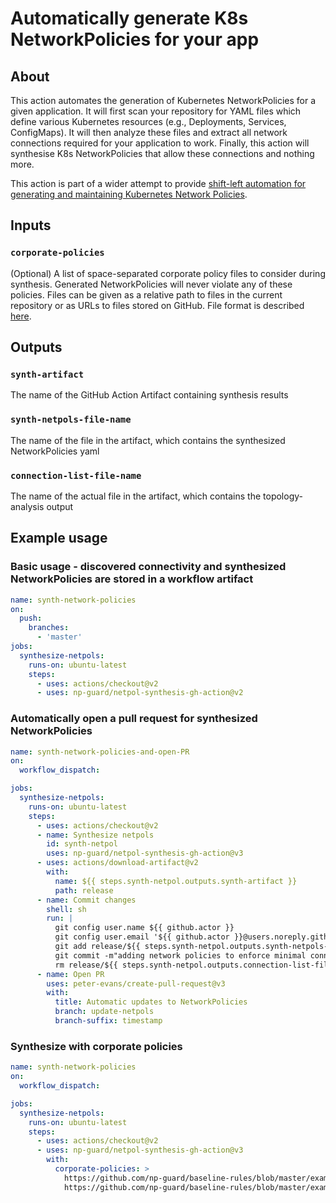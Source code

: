 # Automatically generate K8s NetworkPolicies for your app

## About
This action automates the generation of Kubernetes NetworkPolicies for a given application. It will first scan your repository for YAML files which define various Kubernetes resources (e.g., Deployments, Services, ConfigMaps). It will then analyze these files and extract all network connections required for your application to work. Finally, this action will synthesise K8s NetworkPolicies that allow these connections and nothing more.

This action is part of a wider attempt to provide [shift-left automation for generating and maintaining Kubernetes Network Policies](https://np-guard.github.io/).

## Inputs
### `corporate-policies`
(Optional) A list of space-separated corporate policy files to consider during synthesis. Generated NetworkPolicies will never violate any of these policies. Files can be given as a relative path to files in the current repository or as URLs to files stored on GitHub. File format is described [here](https://github.com/np-guard/baseline-rules).

## Outputs
### `synth-artifact`
The name of the GitHub Action Artifact containing synthesis results
### `synth-netpols-file-name`
The name of the file in the artifact, which contains the synthesized NetworkPolicies yaml
### `connection-list-file-name`
The name of the actual file in the artifact, which contains the topology-analysis output

## Example usage
### Basic usage - discovered connectivity and synthesized NetworkPolicies are stored in a workflow artifact
```yaml
name: synth-network-policies
on:
  push:
    branches:
      - 'master'
jobs:
  synthesize-netpols:
    runs-on: ubuntu-latest
    steps:
      - uses: actions/checkout@v2
      - uses: np-guard/netpol-synthesis-gh-action@v2
```

### Automatically open a pull request for synthesized NetworkPolicies
```yaml
name: synth-network-policies-and-open-PR
on:
  workflow_dispatch:

jobs:
  synthesize-netpols:
    runs-on: ubuntu-latest
    steps:
      - uses: actions/checkout@v2
      - name: Synthesize netpols
        id: synth-netpol
        uses: np-guard/netpol-synthesis-gh-action@v3
      - uses: actions/download-artifact@v2
        with:
          name: ${{ steps.synth-netpol.outputs.synth-artifact }}
          path: release
      - name: Commit changes
        shell: sh
        run: |
          git config user.name ${{ github.actor }}
          git config user.email '${{ github.actor }}@users.noreply.github.com'
          git add release/${{ steps.synth-netpol.outputs.synth-netpols-file-name }}
          git commit -m"adding network policies to enforce minimal connectivity"
          rm release/${{ steps.synth-netpol.outputs.connection-list-file-name }}  # avoid committing connection list
      - name: Open PR
        uses: peter-evans/create-pull-request@v3
        with:
          title: Automatic updates to NetworkPolicies
          branch: update-netpols
          branch-suffix: timestamp
  ```
### Synthesize with corporate policies
```yaml
name: synth-network-policies
on:
  workflow_dispatch:

jobs:
  synthesize-netpols:
    runs-on: ubuntu-latest
    steps:
      - uses: actions/checkout@v2
      - uses: np-guard/netpol-synthesis-gh-action@v3
        with:
          corporate-policies: >
            https://github.com/np-guard/baseline-rules/blob/master/examples/ciso_denied_ports.yaml
            https://github.com/np-guard/baseline-rules/blob/master/examples/restrict_access_to_payment.yaml
```
